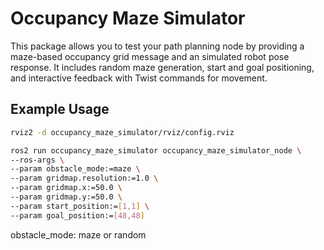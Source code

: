 # Occupancy Maze Simulator

This package allows you to test your path planning node by providing a maze-based occupancy grid message and an simulated robot pose response. It includes random maze generation, start and goal positioning, and interactive feedback with Twist commands for movement.

## Example Usage

```bash
rviz2 -d occupancy_maze_simulator/rviz/config.rviz 

ros2 run occupancy_maze_simulator occupancy_maze_simulator_node \
--ros-args \
--param obstacle_mode:=maze \
--param gridmap.resolution:=1.0 \
--param gridmap.x:=50.0 \
--param gridmap.y:=50.0 \
--param start_position:=[1,1] \
--param goal_position:=[48,48]
```

obstacle_mode: maze or random
